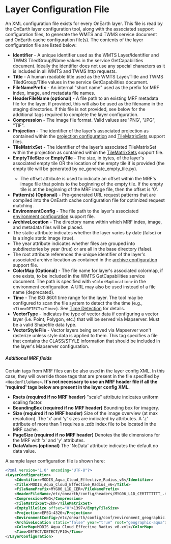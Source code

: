 # Layer Configuration File
An XML configuration file exists for every OnEarth layer.  This file is read by the OnEarth layer configuration tool, along with the associated support configuration files, to generate the WMTS and TWMS service document and OnEarth cache configuration file(s).  The contents of the layer configuration file are listed below:

* **Identifier** - A unique identifier used as the WMTS Layer/Identifier and TWMS TiledGroup/Name values in the service GetCapabilities document.  Ideally the identifier does not use any special characters as it is included in all WMTS and TWMS http requests.
* **Title** - A human readable title used as the WMTS Layer/Title and TWMS TiledGroup/Title values in the service GetCapabilities document.
* **FileNamePrefix** - An internal "short name" used as the prefix for MRF index, image, and metadata file names.
* **HeaderFileName (optional)** - A file path to an existing MRF metadata file for the layer. If provided, this will also be used as the filename in the staging directories. If this file is not provided, see below for the additional tags required to complete the layer configuration.
* **Compression** - The image file format.   Valid values are 'PNG', "JPG", "TIF".
* **Projection** - The identifier of the layer's associated projection as contained within the [projection configuration](config_support.md#projection-configuration) and [TileMatrixSets](config_support.md#tilematrixsets) support files.
* **TileMatrixSet** - The identifier of the layer's associated TileMatrixSet within the projection as contained within the [TileMatrixSets](config_support.md#tilematrixsets) support file.
* **EmptyTileSize** or **EmptyTile** - The size, in bytes, of the layer's associated empty tile OR the location of the empty tile if <ColorMap> is provided (the empty tile will be generated by oe_generate_empty_tile.py).  
  * The offset attribute is used to indicate an offset within the MRF's image file that points to the beginning of the empty tile.  If the empty tile is at the beginning of the MRF image file, then the offset is '0'.
* **Pattern(s) (Optional)** - Pre-generated URL request patterns that are compiled into the OnEarth cache configuration file for optimized request matching.
* **EnvironmentConfig** - The file path to the layer's associated [environment configuration](config_support.md#environment-configuration) support file.
* **ArchiveLocation** - The directory name within which MRF index, image, and metadata files will be placed.
* The static attribute indicates whether the layer varies by date (false) or is a single static image (true).
* The year attribute indicates whether files are grouped into subdirectories by year (true) or are all in the base directory (false).
* The root attribute references the unique identifier of the layer's associated archive location as contained in the [archive configuration](config_support.md#archive-configuration) support file.
* **ColorMap (Optional)** - The file name for layer's associated colormap, if one exists, to be included in the WMTS GetCapabilities service document. The path is specified with `<ColorMapLocation>` in the environment configuration. A URL may also be used instead of a file name (deprecated).
* **Time** - The ISO 8601 time range for the layer.  The tool may be configured to scan the file system to detect the the time (e.g., `<Time>DETECT</Time>`).  See [Time Detection](time_detection.md) for details.
* **VectorType** - Indicates the type of vector data if configuring a vector layer (i.e. Point, Polygon, etc.) that will be served via Mapserver. Must be a valid Shapefile data type.
* **VectorStyleFile** - Vector layers being served via Mapserver won't rasterize unless style data is applied to them. This tag specifies a file that contains the CLASS/STYLE information that should be included in the layer's Mapserver configuration.

##### Additional MRF fields
Certain tags from MRF files can be also used in the layer config XML. In this case, they will override those tags that are present in the file specified by `<HeaderFileName>`. **It's not necessary to use an MRF header file if all the 'required' tags below are present in the layer config XML.**

* **Rsets (required if no MRF header)** "scale" attribute indicates uniform scaling factor.
* **BoundingBox (required if no MRF header)** Bounding box for imagery.
* **Size (required if no MRF header)** Size of the image overview (at max resolution). The 'x' and 'y' sizes are indicated by attributes. A 'z' attribute of more than 1 requires a .zdb index file to be located in the MRF cache.
* **PageSize (required if no MRF header)** Denotes the tile dimensions for the MRF with 'x' and 'y' attributes.
* **DataValues (optional)** The 'NoData' attribute indicates the default no data value.

A sample layer configuration file is shown here:

```xml
<?xml version="1.0" encoding="UTF-8"?>
<LayerConfiguration>
    <Identifier>MODIS_Aqua_Cloud_Effective_Radius_v6</Identifier>
    <Title>MODIS_Aqua_Cloud_Effective_Radius_v6</Title>
    <FileNamePrefix>MYG06_L1D_CER</FileNamePrefix>
    <HeaderFileName>/etc/onearth/config/headers/MYG06_L1D_CERTTTTTTT_.mrf</HeaderFileName>
    <Compression>PNG</Compression>
    <TileMatrixSet>2km</TileMatrixSet>
    <EmptyTileSize offset="0">1397</EmptyTileSize>
    <Projection>EPSG:4326</Projection>
    <EnvironmentConfig>/etc/onearth/config/conf/environment_geographic.xml</EnvironmentConfig>
    <ArchiveLocation static="false" year="true" root="geographic-aqua">MYG06_L1D_CER</ArchiveLocation>
    <ColorMap>MODIS_Aqua_Cloud_Effective_Radius_v6.xml</ColorMap>
    <Time>DETECT/DETECT/P1D</Time>
</LayerConfiguration>
```
